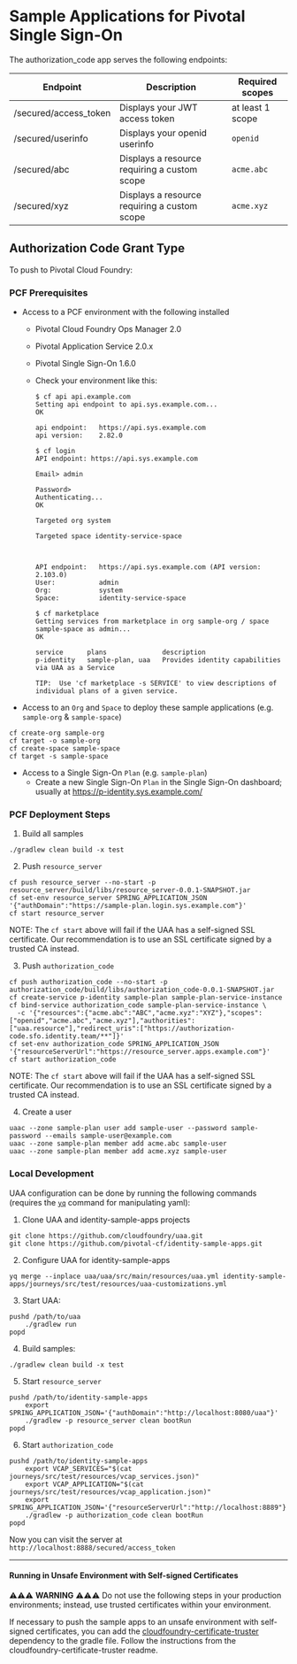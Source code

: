 # Sample Applications for Pivotal Single Sign-On

The authorization_code app serves the following endpoints:

Endpoint | Description | Required scopes
-------- | ----------- | ----------------
/secured/access_token | Displays your JWT access token | at least 1 scope
/secured/userinfo | Displays your openid userinfo | `openid`
/secured/abc | Displays a resource requiring a custom scope | `acme.abc`
/secured/xyz | Displays a resource requiring a custom scope | `acme.xyz`

## Authorization Code Grant Type

To push to Pivotal Cloud Foundry:

### PCF Prerequisites

- Access to a PCF environment with the following installed
  - Pivotal Cloud Foundry Ops Manager 2.0
  - Pivotal Application Service 2.0.x
  - Pivotal Single Sign-On 1.6.0
  - Check your environment like this:
  
    ```
    $ cf api api.example.com
    Setting api endpoint to api.sys.example.com...
    OK
    
    api endpoint:   https://api.sys.example.com
    api version:    2.82.0
    
    $ cf login
    API endpoint: https://api.sys.example.com
    
    Email> admin
    
    Password>
    Authenticating...
    OK
    
    Targeted org system
    
    Targeted space identity-service-space
    
    
    
    API endpoint:   https://api.sys.example.com (API version: 2.103.0)
    User:           admin
    Org:            system
    Space:          identity-service-space
    
    $ cf marketplace
    Getting services from marketplace in org sample-org / space sample-space as admin...
    OK
    
    service      plans              description
    p-identity   sample-plan, uaa   Provides identity capabilities via UAA as a Service
    
    TIP:  Use 'cf marketplace -s SERVICE' to view descriptions of individual plans of a given service.
    ```
    
- Access to an `Org` and `Space` to deploy these sample applications (e.g. `sample-org` & `sample-space`)

```
cf create-org sample-org
cf target -o sample-org
cf create-space sample-space
cf target -s sample-space
```

- Access to a Single Sign-On `Plan` (e.g. `sample-plan`)  
   - Create a new Single Sign-On `Plan` in the Single Sign-On dashboard; usually at https://p-identity.sys.example.com/
 
### PCF Deployment Steps

1. Build all samples

```
./gradlew clean build -x test
```

2. Push `resource_server`

```
cf push resource_server --no-start -p resource_server/build/libs/resource_server-0.0.1-SNAPSHOT.jar
cf set-env resource_server SPRING_APPLICATION_JSON '{"authDomain":"https://sample-plan.login.sys.example.com"}'
cf start resource_server
```

NOTE: The `cf start` above will fail if the UAA has a self-signed SSL certificate. Our recommendation is to use an SSL
certificate signed by a trusted CA instead.

3. Push `authorization_code`

```
cf push authorization_code --no-start -p authorization_code/build/libs/authorization_code-0.0.1-SNAPSHOT.jar
cf create-service p-identity sample-plan sample-plan-service-instance
cf bind-service authorization_code sample-plan-service-instance \
  -c '{"resources":{"acme.abc":"ABC","acme.xyz":"XYZ"},"scopes":["openid","acme.abc","acme.xyz"],"authorities":["uaa.resource"],"redirect_uris":["https://authorization-code.sfo.identity.team/**"]}'
cf set-env authorization_code SPRING_APPLICATION_JSON '{"resourceServerUrl":"https://resource_server.apps.example.com"}'
cf start authorization_code
```

NOTE: The `cf start` above will fail if the UAA has a self-signed SSL certificate. Our recommendation is to use an SSL
certificate signed by a trusted CA instead.

4. Create a user

```
uaac --zone sample-plan user add sample-user --password sample-password --emails sample-user@example.com
uaac --zone sample-plan member add acme.abc sample-user
uaac --zone sample-plan member add acme.xyz sample-user
```

### Local Development

UAA configuration can be done by running the following commands (requires the [`yq`](https://yq.readthedocs.io/en/latest/) command for manipulating yaml):

1. Clone UAA and identity-sample-apps projects

```
git clone https://github.com/cloudfoundry/uaa.git
git clone https://github.com/pivotal-cf/identity-sample-apps.git
```

2. Configure UAA for identity-sample-apps

```
yq merge --inplace uaa/uaa/src/main/resources/uaa.yml identity-sample-apps/journeys/src/test/resources/uaa-customizations.yml
```

3. Start UAA:

```
pushd /path/to/uaa
    ./gradlew run
popd
```

4. Build samples:

```
./gradlew clean build -x test
```

5. Start `resource_server`

```
pushd /path/to/identity-sample-apps
    export SPRING_APPLICATION_JSON='{"authDomain":"http://localhost:8080/uaa"}'
    ./gradlew -p resource_server clean bootRun
popd
```

6. Start `authorization_code`

```
pushd /path/to/identity-sample-apps
    export VCAP_SERVICES="$(cat journeys/src/test/resources/vcap_services.json)"
    export VCAP_APPLICATION="$(cat journeys/src/test/resources/vcap_application.json)"
    export SPRING_APPLICATION_JSON='{"resourceServerUrl":"http://localhost:8889"}'
    ./gradlew -p authorization_code clean bootRun
popd
```

Now you can visit the server at `http://localhost:8888/secured/access_token`

---

#### Running in Unsafe Environment with Self-signed Certificates

⚠️⚠️⚠️ **WARNING** ⚠️⚠️⚠️ Do not use the following steps in your production environments; instead, use trusted certificates within your environment.

If necessary to push the sample apps to an unsafe environment with self-signed certificates, you can add the [cloudfoundry-certificate-truster](https://github.com/pivotal-cf/cloudfoundry-certificate-truster) dependency to the gradle file. Follow the instructions from the cloudfoundry-certificate-truster readme.
